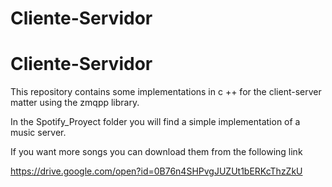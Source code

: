 # Cliente-Servidor

# Cliente-Servidor

This repository contains some implementations in c ++ for the client-server matter using the zmqpp library.

In the Spotify_Proyect folder you will find a simple implementation of a music server.

If you want more songs you can download them from the following link


https://drive.google.com/open?id=0B76n4SHPvgJUZUt1bERKcThzZkU

